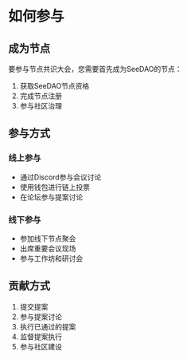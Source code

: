 # 如何参与

## 成为节点

要参与节点共识大会，您需要首先成为SeeDAO的节点：

1. 获取SeeDAO节点资格
2. 完成节点注册
3. 参与社区治理

## 参与方式

### 线上参与
- 通过Discord参与会议讨论
- 使用钱包进行链上投票
- 在论坛参与提案讨论

### 线下参与
- 参加线下节点聚会
- 出席重要会议现场
- 参与工作坊和研讨会

## 贡献方式

1. 提交提案
2. 参与提案讨论
3. 执行已通过的提案
4. 监督提案执行
5. 参与社区建设
